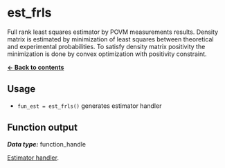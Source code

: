 # est_frls
Full rank least squares estimator by POVM measurements results. Density matrix is estimated by minimization of least squares between theoretical and experimental probabilities. To satisfy density matrix positivity the minimization is done by convex optimization with positivity constraint.

[**&#8592; Back to contents**](README.md)

## Usage
* `fun_est = est_frls()` generates estimator handler

## <a name="output">Function output</a>
_**Data type:**_ function_handle

[Estimator handler](qtb_analyze.md#arg-fun_est).
